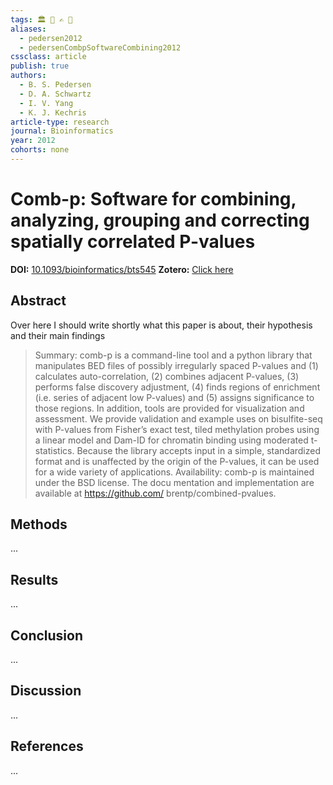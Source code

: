 ```yaml
---
tags: 🏛 🔬 ✍️ 🔖 
aliases:
  - pedersen2012
  - pedersenCombpSoftwareCombining2012
cssclass: article
publish: true
authors:
  - B. S. Pedersen
  - D. A. Schwartz
  - I. V. Yang
  - K. J. Kechris
article-type: research
journal: Bioinformatics
year: 2012
cohorts: none
---
```

# Comb-p: Software for combining, analyzing, grouping and correcting spatially correlated P-values
**DOI:** [10.1093/bioinformatics/bts545](https://www.doi.org/10.1093/bioinformatics/bts545)
**Zotero:** [Click here](zotero://select/items/@pedersenCombpSoftwareCombining2012)

## Abstract
Over here I should write shortly what this paper is about, their hypothesis and their main findings
> Summary: comb-p is a command-line tool and a python library that manipulates BED files of possibly irregularly spaced P-values and (1) calculates auto-correlation, (2) combines adjacent P-values, (3) performs false discovery adjustment, (4) finds regions of enrichment (i.e. series of adjacent low P-values) and (5) assigns significance to those regions. In addition, tools are provided for visualization and assessment. We provide validation and example uses on bisulfite-seq with P-values from Fisher’s exact test, tiled methylation probes using a linear model and Dam-ID for chromatin binding using moderated t-statistics. Because the library accepts input in a simple, standardized format and is unaffected by the origin of the P-values, it can be used for a wide variety of applications. Availability: comb-p is maintained under the BSD license. The docu mentation and implementation are available at https://github.com/ brentp/combined-pvalues.

## Methods
...

## Results
...

## Conclusion
...

## Discussion
...

## References
...